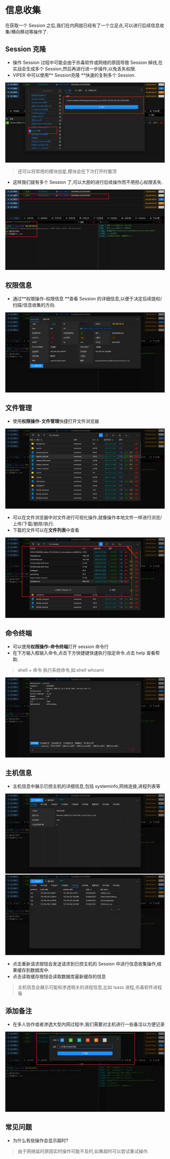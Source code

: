 # 信息收集

在获取一个 Session 之后,我们在内网就已经有了一个立足点,可以进行后续信息收集/横向移动等操作了.

## Session 克隆

+ 操作 Session 过程中可能会由于杀毒软件或网络的原因导致 Session 掉线,在实战会生成多个 Session,然后再进行进一步操作,以免丢失权限.
+ VIPER 中可以使用** Session克隆 **快速的复制多个 Session.

![](img\information_collection\1.webp)

> 还可以将常用的模块加星,模块会在下次打开时置顶
>

+ 这样我们就有多个 Session 了,可以大胆的进行后续操作而不用担心权限丢失.

![](img\information_collection\2.webp)

## 权限信息

+ 通过**权限操作-权限信息 **查看 Session 的详细信息,以便于决定后续提权/扫描/信息收集的方向.

![](img\information_collection\3.webp)

## 文件管理

+ 使用**权限操作**-**文件管理**快捷打开文件浏览器

![](img\information_collection\4.webp)

+ 可以在文件浏览器中对文件进行可视化操作,就像操作本地文件一样进行浏览/上传/下载/删除/执行.
+ 下载的文件可以在**文件列表**中查看

![](img\information_collection\5.webp)

## 命令终端

+ 可以使用**权限操作-命令终端**打开 session 命令行
+ 在下方输入框输入命令,点击下方快捷键快速执行指定命令.点击 help 查看帮助.

> shell + 命令 执行系统命令,如:shell whoami
>

![](img\information_collection\6.webp)

## 主机信息

+ 主机信息中展示已控主机的详细信息,包括 systeminfo,网络连接,进程列表等

![](img\information_collection\7.webp)![](img\information_collection\8.webp)

+ 点击重新请求按钮会发送请求到已控主机的 Session 中进行信息收集操作,结果缓存到数据库中.
+ 点击读取缓存按钮会读取数据库最新缓存的信息

> 主机信息会展示可能和渗透相关的进程信息,比如 lsass 进程,杀毒软件进程等
>

## 添加备注

+ 在多人协作或者渗透大型内网过程中,我们需要对主机进行一些备注以方便记录

![](img\information_collection\9.webp)

## 常见问题

+ 为什么有些操作会显示超时?

> 由于网络延时原因实时操作可能不及时,如果超时可以尝试重试操作.
